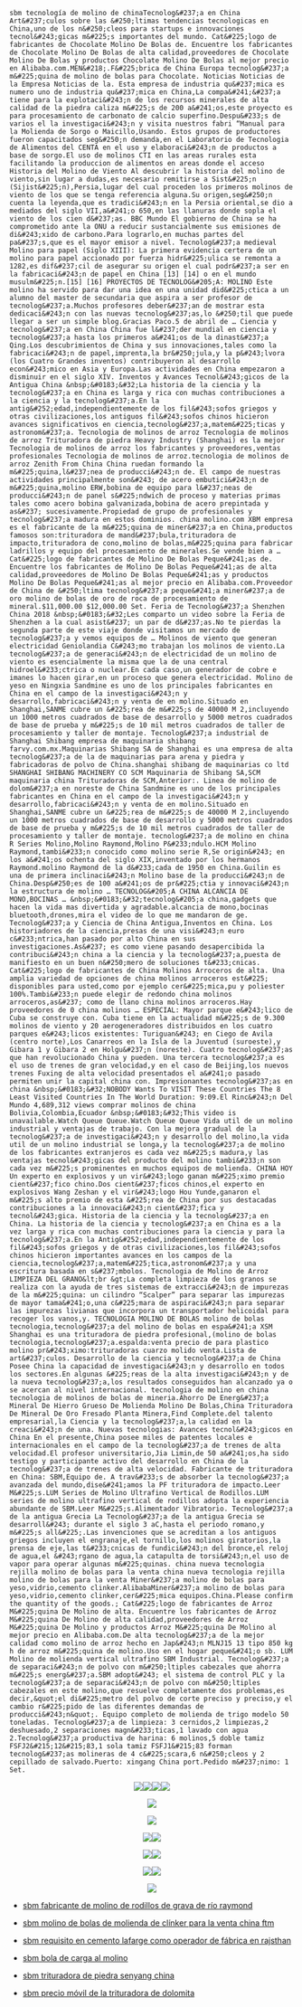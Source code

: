 
```
sbm tecnología de molino de chinaTecnolog&#237;a en China Art&#237;culos sobre las &#250;ltimas tendencias tecnologicas en China,uno de los n&#250;cleos para startups e innovaciones tecnol&#243;gicas m&#225;s importantes del mundo. Cat&#225;logo de fabricantes de Chocolate Molino De Bolas de. Encuentre los fabricantes de Chocolate Molino De Bolas de alta calidad,proveedores de Chocolate Molino De Bolas y productos Chocolate Molino De Bolas al mejor precio en Alibaba.com.MEN&#218;.F&#225;brica de China Europa tecnolog&#237;a m&#225;quina de molino de bolas para Chocolate. Noticias Noticias de la Empresa Noticias de la. Esta empresa de industria qu&#237;mica es numero uno de industria qu&#237;mica en China,La compa&#241;&#237;a tiene para la explotaci&#243;n de los recursos minerales de alta calidad de la piedra caliza m&#225;s de 200 a&#241;os,este proyecto es para procesamiento de carbonato de calcio superfino.Despu&#233;s de varios el la investigaci&#243;n y visita nuestros fabri “Manual para la Molienda de Sorgo o Maicillo,Usando. Estos grupos de productores fueron capacitados seg&#250;n demanda,en el Laboratorio de Tecnologia de Alimentos del CENTA en el uso y elaboraci&#243;n de productos a base de sorgo.El uso de molinos CTI en las areas rurales esta facilitando la produccion de alimentos en areas donde el acceso Historia del Molino de Viento Al descubrir la historia del molino de viento,sin lugar a dudas,es necesario remitirse a Sist&#225;n (Sijist&#225;n),Persia,lugar del cual proceden los primeros molinos de viento de los que se tenga referencia alguna.Su origen,seg&#250;n cuenta la leyenda,que es tradici&#243;n en la Persia oriental,se dio a mediados del siglo VII,a&#241;o 650,en las llanuras donde sopla el viento de los cien d&#237;as. BBC Mundo El gobierno de China se ha comprometido ante la ONU a reducir sustancialmente sus emisiones de di&#243;xido de carbono.Para lograrlo,en muchas partes del pa&#237;s,que es el mayor emisor a nivel. Tecnolog&#237;a medieval Molino para papel (Siglo XIII): La primera evidencia certera de un molino para papel accionado por fuerza hidr&#225;ulica se remonta a 1282,es dif&#237;cil de asegurar su origen el cual podr&#237;a ser en la fabricaci&#243;n de papel en China [13] [14] o en el mundo musulm&#225;n.[15] [16] PROYECTOS DE TECNOLOG&#205;A: MOLINO Este molino ha servido para dar una idea en una unidad did&#225;ctica a un alumno del master de secundaria que aspira a ser profesor de tecnolog&#237;a.Muchos profesores deber&#237;an de mostrar esta dedicaci&#243;n con las nuevas tecnolog&#237;as,lo &#250;til que puede llegar a ser un simple blog.Gracias Paco.5 de abril de … Ciencia y tecnolog&#237;a en China China fue l&#237;der mundial en ciencia y tecnolog&#237;a hasta los primeros a&#241;os de la dinast&#237;a Qing.Los descubrimientos de China y sus innovaciones,tales como la fabricaci&#243;n de papel,imprenta,la br&#250;jula,y la p&#243;lvora (los Cuatro Grandes inventos) contribuyeron al desarrollo econ&#243;mico en Asia y Europa.Las actividades en China empezaron a disminuir en el siglo XIV. Inventos y Avances Tecnol&#243;gicos de la Antigua China &nbsp;&#0183;&#32;La historia de la ciencia y la tecnolog&#237;a en China es larga y rica con muchas contribuciones a la ciencia y la tecnolog&#237;a.En la antig&#252;edad,independientemente de los fil&#243;sofos griegos y otras civilizaciones,los antiguos fil&#243;sofos chinos hicieron avances significativos en ciencia,tecnolog&#237;a,matem&#225;ticas y astronom&#237;a. Tecnologia de molinos de arroz Tecnologia de molinos de arroz Trituradora de piedra Heavy Industry (Shanghai) es la mejor Tecnologia de molinos de arroz los fabricantes y proveedores,ventas profesionales Tecnologia de molinos de arroz.tecnologia de molinos de arroz Zenith From China China ruedan formando la m&#225;quina,l&#237;nea de producci&#243;n de. El campo de nuestras actividades principalmente son&#243; de acero embutici&#243;n de m&#225;quina,molino ERW,bobina de equipo para l&#237;neas de producci&#243;n de panel s&#225;ndwich de proceso y materias primas tales como acero bobina galvanizada,bobina de acero prepintada y as&#237; sucesivamente.Propiedad de grupo de profesionales y tecnolog&#237;a madura en estos dominios. china molino.com XBM empresa es el fabricante de la m&#225;quina de miner&#237;a en China,productos famosos son:trituradora de mand&#237;bula,trituradora de impacto,trituradora de cono,molino de bolas,m&#225;quina para fabricar ladrillos y equipo del procesamiento de minerales.Se vende bien a … Cat&#225;logo de fabricantes de Molino De Bolas Peque&#241;as de. Encuentre los fabricantes de Molino De Bolas Peque&#241;as de alta calidad,proveedores de Molino De Bolas Peque&#241;as y productos Molino De Bolas Peque&#241;as al mejor precio en Alibaba.com.Proveedor de China de &#250;ltima tecnolog&#237;a peque&#241;a miner&#237;a de oro molino de bolas de oro de roca de procesamiento de mineral.$11,000.00 $12,000.00 Set. Feria de Tecnolog&#237;a Shenzhen China 2018 &nbsp;&#0183;&#32;Les comparto un video sobre la Feria de Shenzhen a la cual asist&#237; un par de d&#237;as.No te pierdas la segunda parte de este viaje donde visitamos un mercado de tecnolog&#237;a y vemos equipos de … Molinos de viento que generan electricidad Geniolandia C&#243;mo trabajan los molinos de viento.La tecnolog&#237;a de generaci&#243;n de electricidad de un molino de viento es esencialmente la misma que la de una central hidroel&#233;ctrica o nuclear.En cada caso,un generador de cobre e imanes lo hacen girar,en un proceso que genera electricidad. Molino de yeso en Ningxia Sandmine es uno de los principales fabricantes en China en el campo de la investigaci&#243;n y desarrollo,fabricaci&#243;n y venta de en molino.Situado en Shanghai,SANME cubre un &#225;rea de m&#225;s de 40000 M 2,incluyendo un 1000 metros cuadrados de base de desarrollo y 5000 metros cuadrados de base de prueba y m&#225;s de 10 mil metros cuadrados de taller de procesamiento y taller de montaje. Tecnolog&#237;a industrial de Shanghai Shibang empresa de maquinaria shibang farvy.com.mx.Maquinarias Shibang SA de Shanghai es una empresa de alta tecnolog&#237;a de la de maquinarias para arena y piedra y fabricadoras de polvo de China.shanghai shibang de maquinarias co ltd SHANGHAI SHIBANG MACHINERY CO SCM Maquinaria de Shibang SA,SCM maquinaria china Trituradoras de SCM,Anterior:. Linea de molino de dolom&#237;a en noreste de China Sandmine es uno de los principales fabricantes en China en el campo de la investigaci&#243;n y desarrollo,fabricaci&#243;n y venta de en molino.Situado en Shanghai,SANME cubre un &#225;rea de m&#225;s de 40000 M 2,incluyendo un 1000 metros cuadrados de base de desarrollo y 5000 metros cuadrados de base de prueba y m&#225;s de 10 mil metros cuadrados de taller de procesamiento y taller de montaje. tecnolog&#237;a de molino en china R Series Molino,Molino Raymond,Molino P&#233;ndulo.HCM Molino Raymond,tambi&#233;n conocido como molino serie R,Se origin&#243; en los a&#241;os ochenta del siglo XIX,inventado por los hermanos Raymond.molino Raymond de la d&#233;cada de 1950 en China.Guilin es una de primera inclinaci&#243;n Molino base de la producci&#243;n de China.Desp&#250;es de 100 a&#241;os de pr&#225;ctia y innovaci&#243;n la estructura de molino … TECNOLOG&#205;A CHINA ALCANCIA DE MONO,BOCINAS … &nbsp;&#0183;&#32;tecnolog&#205;a china,gadgets que hacen la vida mas divertida y agradable.alcancia de mono,bocinas bluetooth,drones,mira el video de lo que me mandaron de ge. Tecnolog&#237;a y Ciencia de China Antigua,Inventos en China. Los historiadores de la ciencia,presas de una visi&#243;n euro c&#233;ntrica,han pasado por alto China en sus investigaciones.As&#237; es como viene pasando desapercibida la contribuci&#243;n china a la ciencia y la tecnolog&#237;a,puesta de manifiesto en un buen n&#250;mero de soluciones t&#233;cnicas. Cat&#225;logo de fabricantes de China Molinos Arroceros de alta. Una amplia variedad de opciones de china molinos arroceros est&#225; disponibles para usted,como por ejemplo cer&#225;mica,pu y poliester 100%.Tambi&#233;n puede elegir de redondo china molinos arroceros,as&#237; como de llano china molinos arroceros.Hay proveedores de 0 china molinos … ESPECIAL: Mayor parque e&#243;lico de Cuba se construye con. Cuba tiene en la actualidad m&#225;s de 9.300 molinos de viento y 20 aerogeneradores distribuidos en los cuatro parques e&#243;licos existentes: Turiguan&#243; en Ciego de Avila (centro norte),Los Canarreos en la Isla de la Juventud (suroeste),y Gibara 1 y Gibara 2 en Holgu&#237;n (noreste). Cuatro tecnolog&#237;as que han revolucionado China y pueden. Una tercera tecnolog&#237;a es el uso de trenes de gran velocidad,y en el caso de Beijing,los nuevos trenes Fuxing de alta velocidad presentados el a&#241;o pasado permiten unir la capital china con. Impresionantes tecnolog&#237;as en china &nbsp;&#0183;&#32;NOBODY Wants To VISIT These Countries The 8 Least Visited Countries In The World Duration: 9:09.El Rinc&#243;n Del Mundo 4,689,312 views comprar molinos de china Bolivia,Colombia,Ecuador &nbsp;&#0183;&#32;This video is unavailable.Watch Queue Queue.Watch Queue Queue Vida util de un molino industrial y ventajas de trabajo. Con la mejora gradual de la tecnolog&#237;a de investigaci&#243;n y desarrollo del molino,la vida util de un molino industrial se longa,y la tecnolog&#237;a de molino de los fabricantes extranjeros es cada vez m&#225;s madura,y las ventajas tecnol&#243;gicas del producto del molino tambi&#233;n son cada vez m&#225;s prominentes en muchos equipos de molienda. CHINA HOY Un experto en explosivos y un vir&#243;logo ganan m&#225;ximo premio cient&#237;fico chino.Dos cient&#237;ficos chinos,el experto en explosivos Wang Zeshan y el vir&#243;logo Hou Yunde,ganaron el m&#225;s alto premio de esta &#225;rea de China por sus destacadas contribuciones a la innovaci&#243;n cient&#237;fica y tecnol&#243;gica. Historia de la ciencia y la tecnolog&#237;a en China. La historia de la ciencia y tecnolog&#237;a en China es a la vez larga y rica con muchas contribuciones para la ciencia y para la tecnolog&#237;a.En la Antig&#252;edad,independientemente de los fil&#243;sofos griegos y de otras civilizaciones,los fil&#243;sofos chinos hicieron importantes avances en los campos de la ciencia,tecnolog&#237;a,matem&#225;tica,astronom&#237;a y una escritura basada en s&#237;mbolos. Tecnologia de Molino de Arroz LIMPIEZA DEL GRANO&lt;br &gt;La completa limpieza de los granos se realiza con la ayuda de tres sistemas de extracci&#243;n de impurezas de la m&#225;quina: un cilindro “Scalper” para separar las impurezas de mayor tama&#241;o,una c&#225;mara de aspiraci&#243;n para separar las impurezas livianas que incorpora un transportador helicoidal para recoger los vanos,y. TECNOLOGIA MOLINO DE BOLAS molino de bolas tecnologia,tecnolog&#237;a del molino de bolas en espa&#241;a XSM Shanghai es una trituradora de piedra profesional,(molino de bolas tecnologia,tecnolog&#237;a.espalda:venta precio de para plastico molino pr&#243;ximo:trituradoras cuarzo molido venta.Lista de art&#237;culos. Desarrollo de la ciencia y tecnolog&#237;a de China Posee China la capacidad de investigaci&#243;n y desarrollo en todos los sectores.En algunas &#225;reas de la alta investigaci&#243;n y de la nueva tecnolog&#237;a,los resultados conseguidos han alcanzado ya o se acercan al nivel internacional. tecnologia de molino en china tecnologia de molinos de bolas de mineria.Ahorro De Energ&#237;a Mineral De Hierro Grueso De Molienda Molino De Bolas,China Trituradora De Mineral De Oro Fresado Planta Minera,Find Complete.del talento empresarial,la Ciencia y la tecnolog&#237;a,la calidad en la creaci&#243;n de una. Nuevas tecnologias: Avances tecnol&#243;gicos en China En el presente,China posee miles de patentes locales e internacionales en el campo de la tecnolog&#237;a de trenes de alta velocidad.El profesor universitario,Jia Limin,de 50 a&#241;os,ha sido testigo y participante activo del desarrollo en China de la tecnolog&#237;a de trenes de alta velocidad. Fabricante de trituradora en China: SBM,Equipo de. A trav&#233;s de absorber la tecnolog&#237;a avanzada del mundo,dise&#241;amos la PF trituradora de impacto.Leer M&#225;s.LUM Series de Molino Ultrafino Vertical de Rodillos.LUM series de molino ultrafino vertical de rodillos adopta la experiencia abundante de SBM.Leer M&#225;s.Alimentador Vibratorio. Tecnolog&#237;a de la antigua Grecia La Tecnolog&#237;a de la antigua Grecia se desarroll&#243; durante el siglo 3 aC,hasta el periodo romano,y m&#225;s all&#225;.Las invenciones que se acreditan a los antiguos griegos incluyen el engranaje,el tornillo,los molinos giratorios,la prensa de eje,las t&#233;cnicas de fundici&#243;n del bronce,el reloj de agua,el &#243;rgano de agua,la catapulta de torsi&#243;n,el uso de vapor para operar algunas m&#225;quinas. china nueva tecnologia rejilla molino de bolas para la venta china nueva tecnologia rejilla molino de bolas para la venta Miner&#237;a molino de bolas para yeso,vidrio,cemento clinker.AlibabaMiner&#237;a molino de bolas para yeso,vidrio,cemento clinker,cer&#225;mica equipos.China.Please confirm the quantity of the goods.; Cat&#225;logo de fabricantes de Arroz M&#225;quina De Molino de alta. Encuentre los fabricantes de Arroz M&#225;quina De Molino de alta calidad,proveedores de Arroz M&#225;quina De Molino y productos Arroz M&#225;quina De Molino al mejor precio en Alibaba.com.De alta tecnolog&#237;a de la mejor calidad como molino de arroz hecho en Jap&#243;n MLNJ15 13 tipo 850 kg h de arroz m&#225;quina de molino.Uso en el hogar peque&#241;o sb. LUM Molino de molienda vertical ultrafino SBM Industrial. Tecnolog&#237;a de separaci&#243;n de polvo con m&#250;ltiples cabezales que ahorra m&#225;s energ&#237;a.SBM adopt&#243; el sistema de control PLC y la tecnolog&#237;a de separaci&#243;n de polvo con m&#250;ltiples cabezales en este molino,que resuelve completamente dos problemas,es decir,&quot;el di&#225;metro del polvo de corte preciso y preciso,y el cambio r&#225;pido de las diferentes demandas de producci&#243;n&quot;. Equipo completo de molienda de trigo modelo 50 toneladas. Tecnolog&#237;a de limpieza: 3 cernidos,2 limpiezas,2 deshuesado,2 separaciones magn&#233;ticas,1 lavado con agua 2.Tecnolog&#237;a productiva de harina: 6 molinos,5 doble tamiz FSFJ2&#215;12&#215;83,1 sola tamiz FSFJ1&#215;83 forman tecnolog&#237;as molineras de 4 c&#225;scara,6 n&#250;cleos y 2 cepillado de salvado.Puerto: xingang China port.Pedido m&#237;nimo: 1 Set. 
```

<div align="center">

<a href="https://es-mill.shibang-china.com/github&k=sbm+tecnolog%C3%ADa+de+molino+de+china"><img src="https://static.shibang-china.com/es/mill/index.jpg"></a><a href="https://es-mill.shibang-china.com/materials.htmlgithub&k=sbm+tecnolog%C3%ADa+de+molino+de+china"><img src="https://static.shibang-china.com/es/mill/materials.jpg"></a><a href="https://es-mill.shibang-china.com/about.htmlgithub&k=sbm+tecnolog%C3%ADa+de+molino+de+china"><img src="https://static.shibang-china.com/es/mill/about.jpg"></a><a href="https://es-mill.shibang-china.com/contact.htmlgithub&k=sbm+tecnolog%C3%ADa+de+molino+de+china"><img src="https://static.shibang-china.com/es/mill/contact.jpg"></a>

<a href="https://es-mill.shibang-china.com/github&k=sbm+tecnolog%C3%ADa+de+molino+de+china"><img src="https://static.shibang-china.com/es/mill/banner.jpg"></a>

<a href="https://swt.shibang-china.com/github&k=sbm+tecnolog%C3%ADa+de+molino+de+china"><img src="https://static.shibang-china.com/es/mill/chat.jpg"></a>

<a href="https://es-mill.shibang-china.com/products/vertical-roller-mill.htmlgithub&k=sbm+tecnolog%C3%ADa+de+molino+de+china"><img src="https://static.shibang-china.com/es/mill/vertical.jpg"></a><a href="https://es-mill.shibang-china.com/products/raymond-mill.htmlgithub&k=sbm+tecnolog%C3%ADa+de+molino+de+china"><img src="https://static.shibang-china.com/es/mill/raymond.jpg"></a>

<a href="https://es-mill.shibang-china.com/products/ultrafine-grinding-mill.htmlgithub&k=sbm+tecnolog%C3%ADa+de+molino+de+china"><img src="https://static.shibang-china.com/es/mill/ultrafine.jpg"></a><a href="https://es-mill.shibang-china.com/products/trapezium-grinding-mill.htmlgithub&k=sbm+tecnolog%C3%ADa+de+molino+de+china"><img src="https://static.shibang-china.com/es/mill/trapezium.jpg"></a>

<a href="https://es-mill.shibang-china.com/products/ball-mill.htmlgithub&k=sbm+tecnolog%C3%ADa+de+molino+de+china"><img src="https://static.shibang-china.com/es/mill/ball.jpg"></a><a href="https://es-mill.shibang-china.com/products/hammer-mill.htmlgithub&k=sbm+tecnolog%C3%ADa+de+molino+de+china"><img src="https://static.shibang-china.com/es/mill/hammer.jpg"></a>

<a href="https://swt.shibang-china.com/github&k=sbm+tecnolog%C3%ADa+de+molino+de+china"><img src="https://static.shibang-china.com/es/mill/case.jpg"></a>

</div>


* [sbm fabricante de molino de rodillos de grava de río raymond](sbm%20fabricante%20de%20molino%20de%20rodillos%20de%20grava%20de%20r%C3%ADo%20raymond.md)

* [sbm molino de bolas de molienda de clínker para la venta china ftm](sbm%20molino%20de%20bolas%20de%20molienda%20de%20cl%C3%ADnker%20para%20la%20venta%20china%20ftm.md)

* [sbm requisito en cemento lafarge como operador de fábrica en rajsthan](sbm%20requisito%20en%20cemento%20lafarge%20como%20operador%20de%20f%C3%A1brica%20en%20rajsthan.md)

* [sbm bola de carga al molino](sbm%20bola%20de%20carga%20al%20molino.md)

* [sbm trituradora de piedra senyang china](sbm%20trituradora%20de%20piedra%20senyang%20china.md)

* [sbm precio móvil de la trituradora de dolomita](sbm%20precio%20m%C3%B3vil%20de%20la%20trituradora%20de%20dolomita.md)